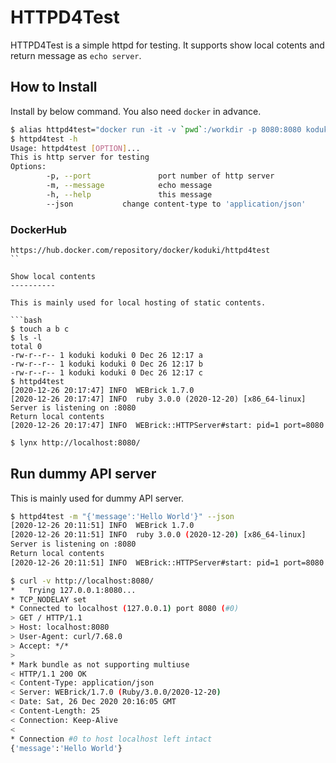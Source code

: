 HTTPD4Test
=========

HTTPD4Test is a simple httpd for testing. It supports show local cotents and return message as `echo server`.

How to Install
----------

Install by below command. You also need `docker` in advance.

```bash
$ alias httpd4test="docker run -it -v `pwd`:/workdir -p 8080:8080 koduki/httpd4test"
$ httpd4test -h
Usage: httpd4test [OPTION]...
This is http server for testing
Options:
        -p, --port               port number of http server
        -m, --message            echo message
        -h, --help               this message
        --json           change content-type to 'application/json'
```

### DockerHub

```
https://hub.docker.com/repository/docker/koduki/httpd4test
``

Show local contents
----------

This is mainly used for local hosting of static contents.

```bash
$ touch a b c
$ ls -l
total 0
-rw-r--r-- 1 koduki koduki 0 Dec 26 12:17 a
-rw-r--r-- 1 koduki koduki 0 Dec 26 12:17 b
-rw-r--r-- 1 koduki koduki 0 Dec 26 12:17 c
$ httpd4test
[2020-12-26 20:17:47] INFO  WEBrick 1.7.0
[2020-12-26 20:17:47] INFO  ruby 3.0.0 (2020-12-20) [x86_64-linux]
Server is listening on :8080
Return local contents
[2020-12-26 20:17:47] INFO  WEBrick::HTTPServer#start: pid=1 port=8080
```

```bash
$ lynx http://localhost:8080/

```

Run dummy API server
----------

This is mainly used for dummy API server.

```bash
$ httpd4test -m "{'message':'Hello World'}" --json
[2020-12-26 20:11:51] INFO  WEBrick 1.7.0
[2020-12-26 20:11:51] INFO  ruby 3.0.0 (2020-12-20) [x86_64-linux]
Server is listening on :8080
Return local contents
[2020-12-26 20:11:51] INFO  WEBrick::HTTPServer#start: pid=1 port=8080
```

```bash
$ curl -v http://localhost:8080/
*   Trying 127.0.0.1:8080...
* TCP_NODELAY set
* Connected to localhost (127.0.0.1) port 8080 (#0)
> GET / HTTP/1.1
> Host: localhost:8080
> User-Agent: curl/7.68.0
> Accept: */*
>
* Mark bundle as not supporting multiuse
< HTTP/1.1 200 OK
< Content-Type: application/json
< Server: WEBrick/1.7.0 (Ruby/3.0.0/2020-12-20)
< Date: Sat, 26 Dec 2020 20:16:05 GMT
< Content-Length: 25
< Connection: Keep-Alive
<
* Connection #0 to host localhost left intact
{'message':'Hello World'}
```